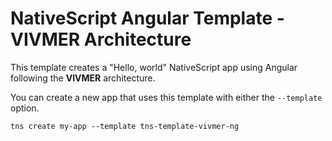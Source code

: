 # NativeScript Angular Template - VIVMER Architecture

This template creates a "Hello, world" NativeScript app using Angular following the **VIVMER** architecture.

You can create a new app that uses this template with either the `--template` option.

```
tns create my-app --template tns-template-vivmer-ng
```
